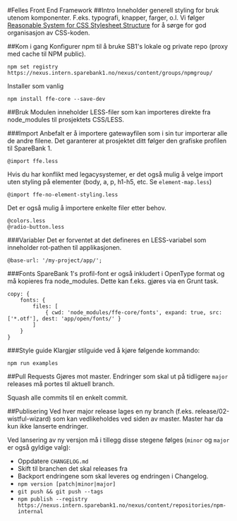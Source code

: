 #Felles Front End Framework
##Intro
Inneholder generell styling for bruk utenom komponenter. F.eks. typografi, knapper, farger, o.l. Vi følger
[Reasonable System for CSS Stylesheet Structure](https://github.com/rstacruz/rscss) for å sørge for god organisasjon av CSS-koden.

##Kom i gang
Konfigurer npm til å bruke SB1's lokale og private repo (proxy med cache til NPM public).

    npm set registry https://nexus.intern.sparebank1.no/nexus/content/groups/npmgroup/

Installer som vanlig

    npm install ffe-core --save-dev

##Bruk
Modulen inneholder LESS-filer som kan importeres direkte fra node_modules til prosjektets CSS/LESS.

###Import
Anbefalt er å importere gatewayfilen som i sin tur importerar alle de andre filene. Det garanterer at prosjektet ditt følger den grafiske profilen til SpareBank 1.

    @import ffe.less

Hvis du har konflikt med legacysystemer, er det også mulig å velge import uten styling på elementer (body, a, p, h1-h5, etc. Se `element-map.less`)

    @import ffe-no-element-styling.less

Det er også mulig å importere enkelte filer etter behov.

    @colors.less
    @radio-button.less

###Variabler
Det er forventet at det defineres en LESS-variabel som inneholder rot-pathen til applikasjonen.

    @base-url: '/my-project/app/';

###Fonts
SpareBank 1's profil-font er også inkludert i OpenType format og må kopieres fra node_modules.
Dette kan f.eks. gjøres via en Grunt task.

    copy: {
        fonts: {
            files: [
                { cwd: 'node_modules/ffe-core/fonts', expand: true, src: ['*.otf'], dest: 'app/open/fonts/' }
            ]
        }
    }

###Style guide
Klargjør stilguide ved å kjøre følgende kommando:

    npm run examples

##Pull Requests
Gjøres mot master. Endringer som skal ut på tidligere `major` releases må portes til aktuell branch.

Squash alle commits til en enkelt commit.

##Publisering
Ved hver major release lages en ny branch (f.eks. release/02-wistful-wizard) som kan vedlikeholdes ved siden av master. Master har da kun ikke lanserte endringer.

Ved lansering av ny versjon må i tillegg disse stegene følges (`minor` og `major` er også gyldige valg):

- Oppdatere `CHANGELOG.md`
- Skift til branchen det skal releases fra
- Backport endringene som skal leveres og endringen i Changelog.
- `npm version [patch|minor|major]`
- `git push && git push --tags`
- `npm publish --registry https://nexus.intern.sparebank1.no/nexus/content/repositories/npm-internal`
